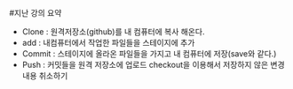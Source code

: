 
#지난 강의 요약
- Clone : 원격저장소(github)를 내 컴퓨터에 복사 해온다.
- add : 내컴퓨터에서 작업한 파일들을 스테이지에 추가
- Commit : 스테이지에 올라온 파일들을 가지고 내 컴퓨터에 저장(save와 같다.)
- Push : 커밋들을 원격 저장소에 업로드
checkout을 이용해서 저장하지 않은 변경내용 취소하기
